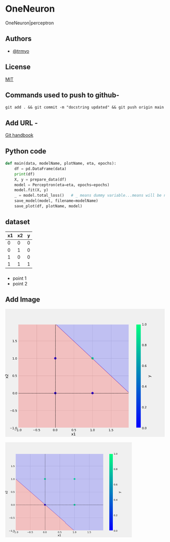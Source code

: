 # OneNeuron
OneNeuron|perceptron

## Authors

- [@trmyo](https://github.com/trmyo)

## License

[MIT](https://choosealicense.com/licenses/mit/)

## Commands used to push to github-
``` bash/shell
git add . && git commit -m "docstring updated" && git push origin main
```

## Add URL -
[Git handbook](https://guides.github.com/introduction/git-handbook/)

## Python code 
```python
def main(data, modelName, plotName, eta, epochs):
    df = pd.DataFrame(data)
    print(df)
    X, y = prepare_data(df)
    model = Perceptron(eta=eta, epochs=epochs)
    model.fit(X, y)
    _ = model.total_loss()   # _ means dummy variable...means will be no display
    save_model(model, filename=modelName)
    save_plot(df, plotName, model)

```

## dataset
x1 | x2 | y 
-|-|-
0|0|0
0|1|0
1|0|0
1|1|1

### 
* point 1
* point 2
 

## Add Image
![sample Image](plots/and.png)

 <img src="plots/or.png" alt="Girl in a jacket" width="400" height="300"> 
